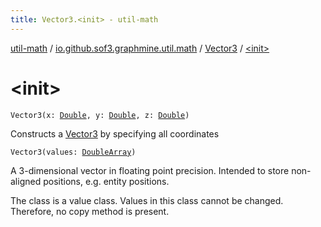 ```yaml
---
title: Vector3.<init> - util-math
---
```


[util-math](../../index.html) / [io.github.sof3.graphmine.util.math](../index.html) / [Vector3](index.html) / [&lt;init&gt;](./-init-.html)

# &lt;init&gt;

`Vector3(x: `[`Double`](https://kotlinlang.org/api/latest/jvm/stdlib/kotlin/-double/index.html)`, y: `[`Double`](https://kotlinlang.org/api/latest/jvm/stdlib/kotlin/-double/index.html)`, z: `[`Double`](https://kotlinlang.org/api/latest/jvm/stdlib/kotlin/-double/index.html)`)`

Constructs a [Vector3](index.html) by specifying all coordinates

`Vector3(values: `[`DoubleArray`](https://kotlinlang.org/api/latest/jvm/stdlib/kotlin/-double-array/index.html)`)`

A 3-dimensional vector in floating point precision. Intended to store non-aligned positions, e.g. entity positions.

The class is a value class. Values in this class cannot be changed. Therefore, no copy method is present.

